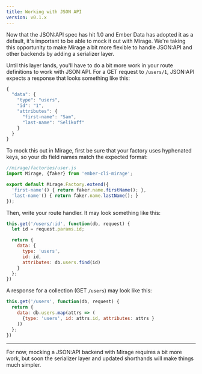 ```yaml
---
title: Working with JSON API
version: v0.1.x
---
```


Now that the JSON:API spec has hit 1.0 and Ember Data has adopted it as a default, it's important to be able to mock it out with Mirage. We're taking this opportunity to make Mirage a bit more flexible to handle JSON:API and other backends by adding a serializer layer.

Until this layer lands, you'll have to do a bit more work in your route definitions to work with JSON:API. For a GET request to `/users/1`, JSON:API expects a response that looks something like this:

```js
{
  "data": {
    "type": "users",
    "id": "1",
    "attributes": {
      "first-name": "Sam",
      "last-name": "Selikoff"
    }
  }
}
```

To mock this out in Mirage, first be sure that your factory uses hyphenated keys, so your db field names match the expected format:

```js
//mirage/factories/user.js
import Mirage, {faker} from 'ember-cli-mirage';

export default Mirage.Factory.extend({
  'first-name'() { return faker.name.firstName(); },
  'last-name'() { return faker.name.lastName(); }
});
```

Then, write your route handler. It may look something like this:

```js
this.get('/users/:id', function(db, request) {
  let id = request.params.id;

  return {
    data: {
      type: 'users',
      id: id,
      attributes: db.users.find(id)
    }
  };
})
```

A response for a collection (GET `/users`) may look like this:

```js
this.get('/users', function(db, request) {
  return {
    data: db.users.map(attrs => (
      {type: 'users', id: attrs.id, attributes: attrs }
    ))
  };
})
```

---

For now, mocking a JSON:API backend with Mirage requires a bit more work, but soon the serializer layer and updated shorthands will make things much simpler.
